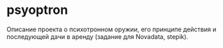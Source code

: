 # psyoptron
Описание проекта о психотронном оружии, его принципе действия и последующей дачи в аренду (задание для Novadata, stepik).
